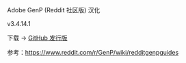 Adobe GenP (Reddit 社区版) 汉化

v3.4.14.1

下载 -> [GitHub 发行版](https://github.com/zetaloop/GenP/releases)

参考：https://www.reddit.com/r/GenP/wiki/redditgenpguides
